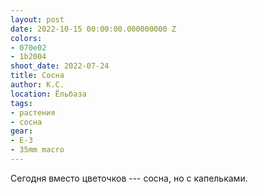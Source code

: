 ```yaml
---
layout: post
date: 2022-10-15 00:00:00.000000000 Z
colors:
- 070e02
- 1b2004
shoot_date: 2022-07-24
title: Сосна
author: К.С.
location: Ёльбаза
tags:
- растения
- сосна
gear:
- E-3
- 35mm macro
---
```

Сегодня вместо цветочков --- сосна, но с капельками.

